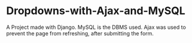 # Dropdowns-with-Ajax-and-MySQL
A Project made with Django.
MySQL is the DBMS used.
Ajax was used to prevent the page from refreshing, after submitting the form.
